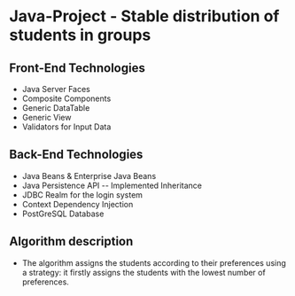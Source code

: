 # Java-Project - Stable distribution of students in groups
 
## Front-End Technologies
- Java Server Faces
- Composite Components 
- Generic DataTable 
- Generic View
- Validators for Input Data

## Back-End Technologies
- Java Beans & Enterprise Java Beans
- Java Persistence API -- Implemented Inheritance
- JDBC Realm for the login system
- Context Dependency Injection
- PostGreSQL Database

## Algorithm description
- The algorithm assigns the students according to their preferences using a strategy: it firstly assigns the students with the lowest number of preferences. 
